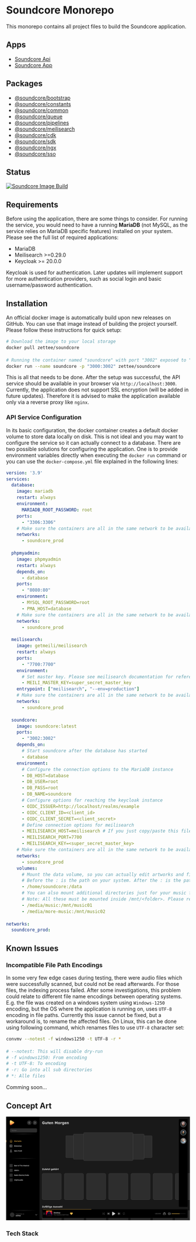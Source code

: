 # Soundcore Monorepo 

This monorepo contains all project files to build the Soundcore application.

## Apps
- [Soundcore Api](/apps/api/README.md)
- [Soundcore App](/apps/app/README.md)

## Packages
- [@soundcore/bootstrap](/packages/bootstrap/README.md)
- [@soundcore/constants](/packages/constants/README.md)
- [@soundcore/common](/packages/common/README.md)
- [@soundcore/queue](/packages/queue/README.md)
- [@soundcore/pipelines](/packages/pipeline/README.md)
- [@soundcore/meilisearch](/packages/meilisearch/README.md)
- [@soundcore/cdk](/packages/soundcore-cdk/README.md)
- [@soundcore/sdk](/packages/soundcore-sdk/README.md)
- [@soundcore/ngx](/packages/soundcore-ngx/README.md)
- [@soundcore/sso](/packages/soundcore-sso/README.md)

## Status
[![Soundcore Image Build](https://github.com/z3ttee/soundcore/actions/workflows/docker-image.yml/badge.svg)](https://github.com/z3ttee/soundcore/actions/workflows/docker-image.yml)

## Requirements
Before using the application, there are some things to consider.
For running the service, you would need to have a running **MariaDB** (not MySQL, as the service relies on MariaDB specific features) installed on your system.
Please see the full list of required applications:
- MariaDB
- Meilisearch >=0.29.0
- Keycloak >= 20.0.0

Keycloak is used for authentication. Later updates will implement support for more authentication providers, such as social login and basic username/password authentication.

## Installation
An official docker image is automatically build upon new releases on GitHub. You can use that image instead of building
the project yourself. Please follow these instructions for quick setup:

```bash
# Download the image to your local storage
docker pull zettee/soundcore

# Running the container named "soundcore" with port "3002" exposed to "3000"
docker run --name soundcore -p "3000:3002" zettee/soundcore
```

This is all that needs to be done. After the setup was successful, the API service should be available in your browser via ``http://localhost:3000``.
Currently, the application does not support SSL encryption (will be added in future updates). Therefore it is advised to make the application available only via a reverse proxy like `nginx`.

### API Service Configuration
In its basic configuration, the docker container creates a default docker volume to store data locally on disk. This is not ideal and you may
want to configure the service so it can actually connect to a database. There are two possible solutions for configuring the application. One is to provide
environment variables directly when executing the `docker run` command or you can use the `docker-compose.yml` file explained in the following lines:

```YAML
version: '3.9'
services:
  database:
    image: mariadb
    restart: always
    environment:
      MARIADB_ROOT_PASSWORD: root
    ports:
      - "3306:3306"
    # Make sure the containers are all in the same network to be available  
    networks:
      - soundcore_prod

  phpmyadmin:
    image: phpmyadmin
    restart: always
    depends_on:
      - database
    ports:
      - "8080:80"
    environment:
      - MYSQL_ROOT_PASSWORD=root
      - PMA_HOST=database
    # Make sure the containers are all in the same network to be available 
    networks:
      - soundcore_prod

  meilisearch:
    image: getmeili/meilisearch
    restart: always
    ports:
      - "7700:7700"
    environment:
      # Set master key. Please see meilisearch documentation for reference
      - MEILI_MASTER_KEY=super_secret_master_key
    entrypoint: ["meilisearch", "--env=production"]
    # Make sure the containers are all in the same network to be available 
    networks:
      - soundcore_prod

  soundcore:
    image: soundcore:latest
    ports:
      - "3002:3002"
    depends_on:
      # Start soundcore after the database has started
      - database
    environment:
      # Configure the connection options to the MariaDB instance
      - DB_HOST=database
      - DB_USER=root
      - DB_PASS=root
      - DB_NAME=soundcore
      # Configure options for reaching the keycloak instance
      - OIDC_ISSUER=http://localhost/realms/example
      - OIDC_CLIENT_ID=<client_id>
      - OIDC_CLIENT_SECRET=<client_secret>
      # Define connection options for meilisearch
      - MEILISEARCH_HOST=meilisearch # If you just copy/paste this file, keep this as it refers to the meilisearch service name and is used as DNS name
      - MEILISEARCH_PORT=7700
      - MEILISEARCH_KEY=<super_secret_master_key>
    # Make sure the containers are all in the same network to be available
    networks:
      - soundcore_prod
    volumes:
      # Mount the data volume, so you can actually edit artworks and files
      # Before the : is the path on your system. After the : is the path inside the container
      - /home/soundcore:/data
      # You can also mount additional directories just for your music files.
      # Note: All these must be mounted inside /mnt/<folder>. Please read more in the 'Setup Mounts' section
      - /media/music:/mnt/music01
      - /media/more-music:/mnt/music02

networks:
  soundcore_prod:
```

## Known Issues

### Incompatible File Path Encodings
In some very few edge cases during testing, there were audio files which were successfully scanned, but could not be read afterwards.
For those files, the indexing process failed. After some investigations, this problem could relate to different file name encodings between operating systems.
E.g. the file was created on a windows system using `Windows-1250` encoding, but the OS where the application is running on, uses `UTF-8` encoding in file paths.
Currently this issue cannot be fixed, but a workaround is, to rename the affected files. On Linux, this can be done using following command, which renames
files to use `UTF-8` character set:
```bash
convmv --notest -f windows1250 -t UTF-8 -r *

# --notest: This will disable dry-run
# -f windows1250: From encoding
# -t UTF-8: To encoding
# -r: Go into all sub directories
# *: Alle files
```


Comming soon...

## Concept Art

![Soundcore Home Page](./concept_art/Front%20page.png)

### Tech Stack
